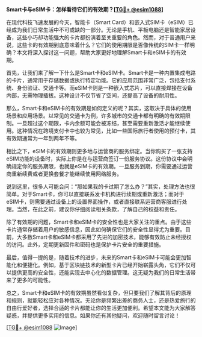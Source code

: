 **Smart卡与eSIM卡：怎样看待它们的有效期？[[TG💪+ @esim1088](https://t.me/s/esim1088)]**

在现代科技飞速发展的今天，智能卡（Smart Card）和嵌入式SIM卡（eSIM）已经成为我们日常生活中不可或缺的一部分。无论是手机、平板电脑还是智能家居设备，这些小巧却功能强大的卡片都扮演着至关重要的角色。然而，对于普通用户来说，这些卡的有效期到底意味着什么？它们的使用期限是否像传统的SIM卡一样明确？本文将深入探讨这一问题，帮助大家更好地理解Smart卡和eSIM卡的有效期。

首先，让我们来了解一下什么是Smart卡和eSIM卡。Smart卡是一种内置集成电路的卡片，通常用于存储数据或执行特定功能。它的应用范围非常广泛，包括支付系统、身份验证、交通卡等。而eSIM卡则是一种嵌入式芯片，可以直接焊接在设备内部，无需物理插拔。这种设计不仅节省了空间，还提高了设备的耐用性。

那么，Smart卡和eSIM卡的有效期是如何定义的呢？其实，这取决于具体的使用场景和应用场景。以常见的交通卡为例，许多城市的交通卡都有明确的有效期限制。一旦超过这个期限，卡内余额可能会被冻结，甚至需要重新激活才能继续使用。这种情况在跨境支付卡中也较为常见，比如一些国际旅行者使用的预付卡，其有效期通常为一年到两年不等。

相比之下，eSIM卡的有效期则更多地与运营商的服务绑定。当你购买了一张支持eSIM功能的设备时，实际上你是在与运营商签订一份服务协议。这份协议中会明确规定你的服务期限，也就是eSIM卡的有效期。一旦服务到期，你需要通过运营商重新续费或者更换套餐才能继续使用网络服务。

说到这里，很多人可能会问：“那如果我的卡过期了怎么办？”其实，处理方法也很简单。对于Smart卡，你可以直接联系发卡机构进行续期或重新激活；而对于eSIM卡，则需要通过设备上的设置界面操作，或者直接联系运营商客服进行处理。当然，在此之前，建议你仔细阅读相关条款，了解自己的权益和责任。

除了有效期的问题，Smart卡和eSIM卡的安全性也是大家关注的重点。由于这些卡片通常存储着用户的敏感信息，因此如何确保它们的安全性显得尤为重要。目前，大多数Smart卡和eSIM卡都采用了先进的加密技术，能够有效防止未经授权的访问。此外，定期更新固件和密码也是保护卡片安全的重要措施。

最后，值得一提的是，随着技术的进步，未来的Smart卡和eSIM卡可能会更加智能化和便捷化。例如，基于区块链技术的新型卡片已经开始崭露头角，它们不仅可以提供更高的安全性，还能实现去中心化的数据管理。这无疑为我们的日常生活带来了更多的可能性。

总之，Smart卡和eSIM卡的有效期虽然看似复杂，但只要我们了解其背后的原理和规则，就能轻松应对各种情况。无论你是频繁出差的商务人士，还是热爱旅行的自由行爱好者，选择合适的卡片都能让你的生活更加便利。希望本文能为大家解答疑惑，并提供更多实用的信息。如果你还有其他疑问，欢迎随时留言讨论！

[[TG💪+ @esim1088](https://t.me/s/esim1088) ![Image](https://i.postimg.cc/4NQfJmqS/Snipaste-2025-05-13-00-14-12.png)]